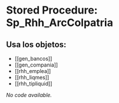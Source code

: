 # Stored Procedure: Sp_Rhh_ArcColpatria

## Usa los objetos:
- [[gen_bancos]]
- [[gen_compania]]
- [[rhh_emplea]]
- [[rhh_liqmes]]
- [[rhh_tipliquid]]

*No code available.*

